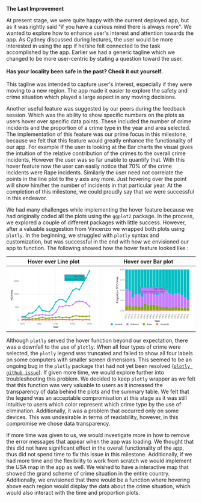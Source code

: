 **The Last Improvement**

At present stage, we were quite happy with the current deployed app,  but as it was rightly said "if you have a curious mind there is always more". We wanted to explore how to enhance user's interest and attention towards the app. As Cydney discussed during lectures, the user would be more interested in using the app if he/she felt connected to the task accomplished by the app.
Earlier we had a generic tagline which we changed to be more user-centric by stating a question toward the user.  <br><br>
**Has your locality been safe in the past?  Check it out yourself.**<br><br>
This tagline was intended to capture user's interest, especially if they were moving to a new region. The app made it easier to explore the safety and crime situation which played a large aspect in any moving decisions.

Another useful feature was suggested by our peers during the feedback session. Which was the ability to show specific numbers on the plots as users hover over specific data points. These included the number of crime incidents and the proportion of a crime type in the year and area selected. The implementation of this feature was our prime focus in this milestone, because we felt that this feature would greatly enhance the functionality of our app.
For example if the user is looking at the Bar charts the visual gives the intuition of the relative contribution of the crimes to the overall crime incidents, However the user was so far unable to quantify that. With this hover feature now the user can easily notice that 70% of the crime incidents were Rape incidents. Similarly the user need not correlate the points in the line plot to the y axis any more. Just hovering over the point will show him/her the number of incidents in that particular year. At the completion of this milestone, we could proudly say that we were successful in this endeavor.

We had many challenges while implementing the hover feature because we had originally coded all the plots using the ``ggplot2`` package. In the process, we explored a couple of different packages with little success. However, after a valuable suggestion from Vincenzo we wrapped both plots using ``plotly``. In the beginning, we struggled with ``plotly`` syntax and customization, but was successful in the end with how we envisioned our app to function. The following showed how the hover feature looked like :

|    <center>Hover over Line plot </center>         | <center>Hover over Bar plot</center> |
|-------------------------:|:-------------------------|
|![](../figure/Hover_Image1.PNG)  |  ![](../figure/Hover_Image2.png)|

Although `plotly` served the hover function beyond our expectation, there was a downfall to the use of `plotly`. When all four types of crime were selected, the `plotly` legend was truncated and failed to show all four labels on some computers with smaller screen dimensions. This seemed to be an ongoing bug in the `plotly` package that had not yet been resolved ([`plotly github issue`](https://github.com/ropensci/plotly/issues/848)). If given more time, we would explore further into troubleshooting this problem. We decided to keep `plotly` wrapper as we felt that this function was very valuable to users as it increased the transparency of data behind the plots and the summary table. We felt that the legend was an acceptable compromisation at this stage as it was still intuitive to users which color represent which crime type by the use of elimination. Additionally, it was a problem that occurred only on some devices. This was undesirable in terms of readability, however, in this compromise we chose data transparency.

If more time was given to us, we would investigate more in how to remove the error messages that appear when the app was loading. We thought that this did not have significant effect in the overall functionality of the app, thus did not spend time to fix this issue in this milestone. Additionally, if we had more time and the flexibility to work from scratch we would implement the USA map in the app as well. We wished to have a interactive map that showed the grand scheme of crime situation in the entire country. Additionally, we envisioned that there would be a function where hovering above each region would display the data about the crime situation, which would also interact with the time and proportion plots.
